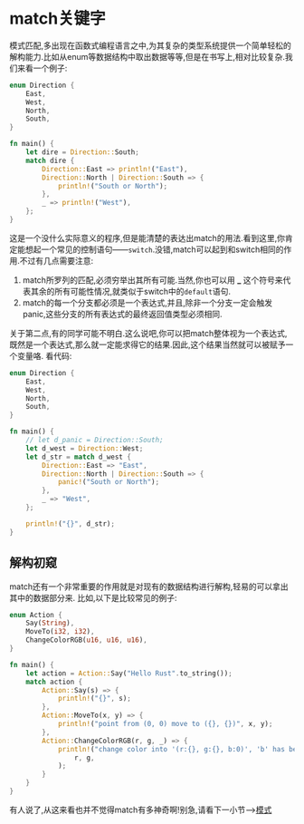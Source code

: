 # match关键字
模式匹配,多出现在函数式编程语言之中,为其复杂的类型系统提供一个简单轻松的解构能力.比如从enum等数据结构中取出数据等等,但是在书写上,相对比较复杂.我们来看一个例子:
```rust
enum Direction {
    East,
    West,
    North,
    South,
}

fn main() {
    let dire = Direction::South;
    match dire {
        Direction::East => println!("East"),
        Direction::North | Direction::South => {
            println!("South or North");
        },
        _ => println!("West"),
    };
}
```
这是一个没什么实际意义的程序,但是能清楚的表达出match的用法.看到这里,你肯定能想起一个常见的控制语句——`switch`.没错,match可以起到和switch相同的作用.不过有几点需要注意:

1. match所罗列的匹配,必须穷举出其所有可能.当然,你也可以用 **_** 这个符号来代表其余的所有可能性情况,就类似于switch中的`default`语句.
2. match的每一个分支都必须是一个表达式,并且,除非一个分支一定会触发panic,这些分支的所有表达式的最终返回值类型必须相同.

关于第二点,有的同学可能不明白.这么说吧,你可以把match整体视为一个表达式,既然是一个表达式,那么就一定能求得它的结果.因此,这个结果当然就可以被赋予一个变量咯.
看代码:
```rust
enum Direction {
    East,
    West,
    North,
    South,
}

fn main() {
    // let d_panic = Direction::South;
    let d_west = Direction::West;
    let d_str = match d_west {
        Direction::East => "East",
        Direction::North | Direction::South => {
            panic!("South or North");
        },
        _ => "West",
    };

    println!("{}", d_str);
}
```

## 解构初窥

match还有一个非常重要的作用就是对现有的数据结构进行解构,轻易的可以拿出其中的数据部分来.
比如,以下是比较常见的例子:

```rust
enum Action {
    Say(String),
    MoveTo(i32, i32),
    ChangeColorRGB(u16, u16, u16),
}

fn main() {
    let action = Action::Say("Hello Rust".to_string());
    match action {
        Action::Say(s) => {
            println!("{}", s);
        },
        Action::MoveTo(x, y) => {
            println!("point from (0, 0) move to ({}, {})", x, y);
        },
        Action::ChangeColorRGB(r, g, _) => {
            println!("change color into '(r:{}, g:{}, b:0)', 'b' has been ignored",
                r, g,
            );
        }
    }
}
```

有人说了,从这来看也并不觉得match有多神奇啊!别急,请看下一小节——>[模式](pattern.md)
